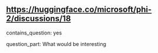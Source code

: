 ## https://huggingface.co/microsoft/phi-2/discussions/18

contains_question: yes

question_part: What would be interesting